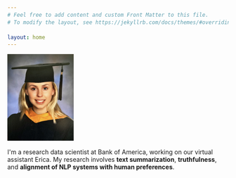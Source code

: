 ```yaml
---
# Feel free to add content and custom Front Matter to this file.
# To modify the layout, see https://jekyllrb.com/docs/themes/#overriding-theme-defaults

layout: home
---
```

<!-- ![Picture](docs/assets/IMG_0450.JPG) -->
<img src="docs/assets/IMG_0450.JPG" width="30%">

I'm a research data scientist at Bank of America, working on our virtual assistant Erica. My research involves <b> text summarization</b>, <b>truthfulness</b>, and <b>alignment of NLP systems with human preferences</b>.

